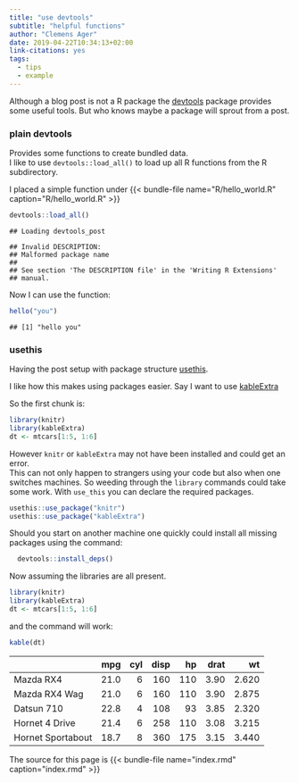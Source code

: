 ```yaml
---
title: "use devtools"
subtitle: "helpful functions"
author: "Clemens Ager"
date: 2019-04-22T10:34:13+02:00
link-citations: yes
tags: 
  - tips
  - example
---
```


Although a blog post is not a R package the [devtools](https://cran.r-project.org/web/packages/devtools/index.html) package provides some useful tools.
But who knows maybe a package will sprout from a post.

### plain devtools

Provides some functions to create bundled data.  
I like to use `devtools::load_all()` to load up all R functions from the R subdirectory.

I placed a simple function under 
{{< bundle-file name="R/hello_world.R" caption="R/hello_world.R" >}}


```r
devtools::load_all()
```

```
## Loading devtools_post
```

```
## Invalid DESCRIPTION:
## Malformed package name
## 
## See section 'The DESCRIPTION file' in the 'Writing R Extensions'
## manual.
```

Now I can use the function:


```r
hello("you")
```

```
## [1] "hello you"
```



### usethis

Having the post setup with package structure [usethis](https://www.rdocumentation.org/packages/usethis/).


I like how this makes using packages easier.
Say I want to use [kableExtra](https://cran.r-project.org/web/packages/kableExtra/vignettes/awesome_table_in_html.html#getting_started)

So the first chunk is:


```r
library(knitr)
library(kableExtra)
dt <- mtcars[1:5, 1:6]
```

However `knitr` or `kableExtra` may not have been installed and could get an error.  
This can not only happen to strangers using your code but also when one switches machines.
So weeding through the `library` commands could take some work.
With `use_this` you can declare the required packages.


```r
usethis::use_package("knitr")
usethis::use_package("kableExtra")
```

Should you start on another machine one quickly could install all missing packages using the command:


```r
  devtools::install_deps()
```


Now assuming the libraries are all present.


```r
library(knitr)
library(kableExtra)
dt <- mtcars[1:5, 1:6]
```

and the command will work:

```r
kable(dt)
```

<table>
 <thead>
  <tr>
   <th style="text-align:left;">   </th>
   <th style="text-align:right;"> mpg </th>
   <th style="text-align:right;"> cyl </th>
   <th style="text-align:right;"> disp </th>
   <th style="text-align:right;"> hp </th>
   <th style="text-align:right;"> drat </th>
   <th style="text-align:right;"> wt </th>
  </tr>
 </thead>
<tbody>
  <tr>
   <td style="text-align:left;"> Mazda RX4 </td>
   <td style="text-align:right;"> 21.0 </td>
   <td style="text-align:right;"> 6 </td>
   <td style="text-align:right;"> 160 </td>
   <td style="text-align:right;"> 110 </td>
   <td style="text-align:right;"> 3.90 </td>
   <td style="text-align:right;"> 2.620 </td>
  </tr>
  <tr>
   <td style="text-align:left;"> Mazda RX4 Wag </td>
   <td style="text-align:right;"> 21.0 </td>
   <td style="text-align:right;"> 6 </td>
   <td style="text-align:right;"> 160 </td>
   <td style="text-align:right;"> 110 </td>
   <td style="text-align:right;"> 3.90 </td>
   <td style="text-align:right;"> 2.875 </td>
  </tr>
  <tr>
   <td style="text-align:left;"> Datsun 710 </td>
   <td style="text-align:right;"> 22.8 </td>
   <td style="text-align:right;"> 4 </td>
   <td style="text-align:right;"> 108 </td>
   <td style="text-align:right;"> 93 </td>
   <td style="text-align:right;"> 3.85 </td>
   <td style="text-align:right;"> 2.320 </td>
  </tr>
  <tr>
   <td style="text-align:left;"> Hornet 4 Drive </td>
   <td style="text-align:right;"> 21.4 </td>
   <td style="text-align:right;"> 6 </td>
   <td style="text-align:right;"> 258 </td>
   <td style="text-align:right;"> 110 </td>
   <td style="text-align:right;"> 3.08 </td>
   <td style="text-align:right;"> 3.215 </td>
  </tr>
  <tr>
   <td style="text-align:left;"> Hornet Sportabout </td>
   <td style="text-align:right;"> 18.7 </td>
   <td style="text-align:right;"> 8 </td>
   <td style="text-align:right;"> 360 </td>
   <td style="text-align:right;"> 175 </td>
   <td style="text-align:right;"> 3.15 </td>
   <td style="text-align:right;"> 3.440 </td>
  </tr>
</tbody>
</table>


The source for this page is 
{{< bundle-file name="index.rmd" caption="index.rmd" >}}





